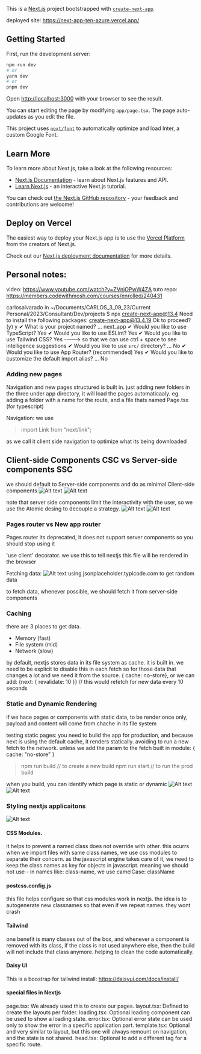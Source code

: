 This is a [Next.js](https://nextjs.org/) project bootstrapped with [`create-next-app`](https://github.com/vercel/next.js/tree/canary/packages/create-next-app).

deployed site: https://next-app-ten-azure.vercel.app/

## Getting Started

First, run the development server:

```bash
npm run dev
# or
yarn dev
# or
pnpm dev
```

Open [http://localhost:3000](http://localhost:3000) with your browser to see the result.

You can start editing the page by modifying `app/page.tsx`. The page auto-updates as you edit the file.

This project uses [`next/font`](https://nextjs.org/docs/basic-features/font-optimization) to automatically optimize and load Inter, a custom Google Font.

## Learn More

To learn more about Next.js, take a look at the following resources:

- [Next.js Documentation](https://nextjs.org/docs) - learn about Next.js features and API.
- [Learn Next.js](https://nextjs.org/learn) - an interactive Next.js tutorial.

You can check out [the Next.js GitHub repository](https://github.com/vercel/next.js/) - your feedback and contributions are welcome!

## Deploy on Vercel

The easiest way to deploy your Next.js app is to use the [Vercel Platform](https://vercel.com/new?utm_medium=default-template&filter=next.js&utm_source=create-next-app&utm_campaign=create-next-app-readme) from the creators of Next.js.

Check out our [Next.js deployment documentation](https://nextjs.org/docs/deployment) for more details.

## Personal notes:

video: https://www.youtube.com/watch?v=ZVnjOPwW4ZA
tuto repo: https://members.codewithmosh.com/courses/enrolled/240431

carlosalvarado in ~/Documents/CARLOS_3_09_23/Current Personal/2023/Consultant/Dev/projects $ npx create-next-app@13.4
Need to install the following packages:
create-next-app@13.4.19
Ok to proceed? (y) y
✔ What is your project named? … next_app
✔ Would you like to use TypeScript? Yes
✔ Would you like to use ESLint? Yes
✔ Would you like to use Tailwind CSS? Yes ----> so that we can use ctrl + space to see intelligence suggestions
✔ Would you like to use `src/` directory? … No
✔ Would you like to use App Router? (recommended) Yes
✔ Would you like to customize the default import alias? … No

### Adding new pages

Navigation and new pages structured is built in.
just adding new folders in the three under app directory, it will load the pages automaticaaly.
eg. adding a folder with a name for the route, and a file thats named Page.tsx (for typescript)

Navigation:
we use

> import Link from "next/link";

as we call it client side navigation to optimize what its being downloaded

## Client-side Components CSC vs Server-side components SSC

we should default to Server-side components and do as minimal Client-side components
![Alt text](image.png)
![Alt text](image-1.png)

note that server side components limit the interactivity with the user, so we use the Atomic desing to decouple a strategy.
![Alt text](image-2.png)
![Alt text](image-3.png)

### Pages router vs New app router

Pages router its deprecated, it does not support server components so you should stop using it

'use client' decorator. we use this to tell nextjs this file will be rendered in the browser

Fetching data:
![Alt text](image-4.png)
using jsonplaceholder.typicode.com to get random data

to fetch data, whenever possible, we should fetch it from server-side components

### Caching

there are 3 places to get data.

- Memory (fast)
- File system (mid)
- Network (slow)

by default, nextjs stores data in its file system as cache. it is built in.
we need to be explicit to disable this in each fetch so for those data that changes a lot and we need it from the source.
{ cache: no-store},
or we can add: {next: { revalidate: 10 }} // this would refetch for new data every 10 seconds

### Static and Dynamic Rendering

if we hace pages or components with static data, to be render once only, payload and content will come from chache in its file system

testing static pages:
you need to build the app for production, and because next is using the default cache, it renders statically. avoiding to run a new fetch to the network. unless we add the param to the fetch built in module: { cache: "no-store" }

> npm run build // to create a new build
> npm run start // to run the prod build

when you build, you can identify which page is static or dynamic
![Alt text](image-5.png)
![Alt text](image-6.png)

### Styling nextjs applicaitons

![Alt text](image-7.png)

#### CSS Modules.

it helps to prevent a named class does not override with other. this ocurrs when we import files with same class names,
we use css modules to separate their concern.
as the javascript engine takes care of it, we need to keep the class names as key for objects in javascript.
meaning we should not use - in names like: class-name, we use camelCase: className

#### postcss.config.js

this file helps configure so that css modules work in nextjs. the idea is to autogenerate new classnames so that even if we repeat names. they wont crash

#### Tailwind

one benefit is many classes out of the box, and whenever a component is removed with its class, if the class is not used anywhere else, then the build will not include that class anymore. helping to clean the code automatically.

#### Daisy UI

This is a boostrap for tailwind
install: https://daisyui.com/docs/install/

#### special files in Nextjs

page.tsx: We already used this to create our pages.
layout.tsx: Defined to create the layouts per folder.
loading.tsx: Optional loading component can be used to show a loading state.
error.tsx: Optional error state can be used only to show the error in a specific application part.
template.tsx: Optional and very similar to layout, but this one will always remount on navigation, and the state is not shared.
head.tsx: Optional to add a different <head> tag for a specific route.
